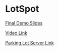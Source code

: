 # LotSpot

[Final Demo Slides](LotSpot.pdf)

[Video Link](https://www.youtube.com/watch?time_continue=65&v=e8MqWkgxKPg)

[Parking Lot Server Link](http://lotspot-team21.herokuapp.com/)

